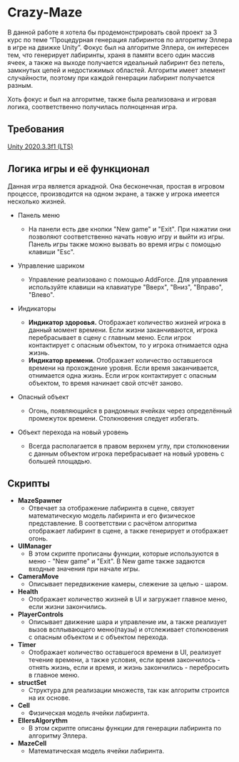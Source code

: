 # Crazy-Maze
В данной работе я хотела бы продемонстрировать свой проект за 3 курс по теме “Процедурная генерация лабиринтов по алгоритму Эллера в игре на движке Unity”. 
Фокус был на алгоритме Эллера, он интересен тем, что генерирует лабиринты, храня в памяти всего один массив ячеек, а также на выходе получается идеальный лабиринт без петель,
замкнутых цепей и недостижимых областей. Алгоритм имеет элемент случайности, поэтому при каждой генерации лабиринт получается разным.

Хоть фокус и был на алгоритме, также была реализована и игровая логика, соответственно получилась полноценная игра.

## Требования

[Unity 2020.3.3f1 (LTS)](https://unity3d.com/ru/unity/whats-new/2020.3.3)

## Логика игры и её функционал

Данная игра является аркадной. Она бесконечная, простая в игровом процессе, производится на одном экране, а также у игрока имеется несколько жизней.

* Панель меню
  * На панели есть две кнопки "New game" и "Exit". При нажатии они позволяют соответственно начать новую игру и выйти из игры. Панель игры также можно вызвать во время игры с помощью клавиши "Esc".

* Управление шариком
  * Управление реализовано с помощью AddForce. Для управления используйте клавиши на клавиатуре "Вверх", "Вниз", "Вправо", "Влево".

* Индикаторы
  * **Индикатор здоровья.** Отображает количество жизней игрока в данный момент времени. Если жизни заканчиваются, игрока перебрасывает в сцену с главным меню. Если игрок контактирует с опасным объектом, то у игрока отнимается одна жизнь.
  * **Индикатор времени.** Отображает количество оставшегося времени на прохождение уровня. Если время заканчивается, отнимается одна жизнь. Если игрок контактирует с опасным объектом, то время начинает свой отсчёт заново.

* Опасный объект
  * Огонь, появляющийся в рандомных ячейках через определённый промежуток времени. Столкновения следует избегать.

* Объект перехода на новый уровень
  * Всегда располагается в правом верхнем углу, при столкновении с данным объектом игрока перебрасывает на новый уровень с большей площадью.
  
## Скрипты

* **MazeSpawner**
  * Отвечает за отображение лабиринта в сцене, связует математическую модель лабиринта и его физическое представление. В соответствии с расчётом алгоритма отображает лабиринт в сцене, а также генерирует и отображает огонь.
* **UIManager**
  * В этом скрипте прописаны функции, которые используются в меню - "New game" и "Exit". В New game также задаются входные значения при начале игры.
* **CameraMove**
  * Описывает передвижение камеры, слежение за целью - шаром.
* **Health**
  * Отображает количество жизней в UI и загружает главное меню, если жизни закончились.
* **PlayerControls**
  * Описывает движение шара и управление им, а также реализует вызов всплывающего меню(паузы) и отслеживает столкновения с опасным объектом и с объектом перехода.
* **Timer**
  * Отображает количество оставшегося времени в UI, реализует течение времени, а также условия, если время закончилось - отнять жизнь, если и время, и жизнь закончились - перебросить в главное меню.
* **structSet**
  * Структура для реализации множеств, так как алгоритм строится на их основе.
* **Cell**
  * Физическая модель ячейки лабиринта.
* **EllersAlgorythm**
  * В этом скрипте описаны функции для генерации лабиринта по алгоритму Эллера.
* **MazeCell**
  * Математическая модель ячейки лабиринта.
